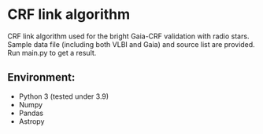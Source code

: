 # CRF link algorithm
CRF link algorithm used for the bright Gaia-CRF validation with radio stars.
Sample data file (including both VLBI and Gaia) and source list are provided.
Run main.py to get a result.
## Environment:
* Python 3 (tested under 3.9)
* Numpy
* Pandas
* Astropy

